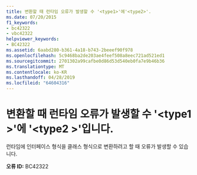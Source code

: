 ```yaml
---
title: 변환할 때 런타임 오류가 발생할 수 '<type1>'에'<type2>'.
ms.date: 07/20/2015
f1_keywords:
- bc42322
- vbc42322
helpviewer_keywords:
- BC42322
ms.assetid: 6aabd280-b361-4a18-b743-2beeef90f978
ms.openlocfilehash: 5c9468ba2de203ae4feef508a8eec721ad521ed1
ms.sourcegitcommit: 2701302a99cafbe0d86d53d540eb0fa7e9b46b36
ms.translationtype: MT
ms.contentlocale: ko-KR
ms.lasthandoff: 04/28/2019
ms.locfileid: "64604316"
---
```

# <a name="runtime-errors-might-occur-when-converting-type1-to-type2"></a>변환할 때 런타임 오류가 발생할 수 '\<type1 >'에 '\<type2 >'입니다.

런타임에 인터페이스 형식을 클래스 형식으로 변환하려고 할 때 오류가 발생할 수 있습니다.

**오류 ID:** BC42322
